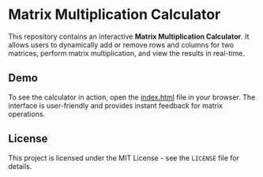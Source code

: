 # Matrix Multiplication Calculator

This repository contains an interactive **Matrix Multiplication Calculator**. It allows users to dynamically add or remove rows and columns for two matrices, perform matrix multiplication, and view the results in real-time.

## Demo

To see the calculator in action, open the [index.html](https://theogibbons.github.io/matrix-multiplication/index.html) file in your browser. The interface is user-friendly and provides instant feedback for matrix operations.

## License

This project is licensed under the MIT License - see the `LICENSE` file for details.